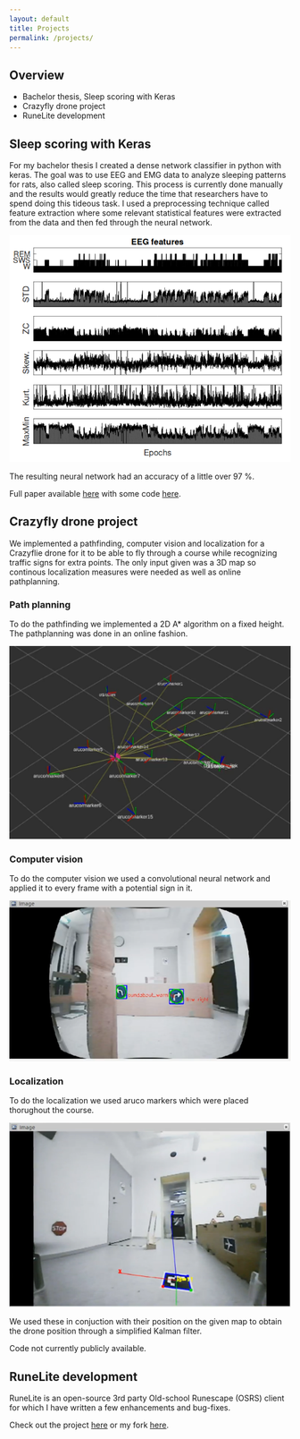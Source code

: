 ```yaml
---
layout: default
title: Projects
permalink: /projects/
---
```


## Overview
 - Bachelor thesis, Sleep scoring with Keras
 - Crazyfly drone project
 - RuneLite development

## Sleep scoring with Keras
For my bachelor thesis I created a dense network classifier in python with keras. The goal was to use EEG and EMG data to analyze sleeping patterns for rats, also called sleep scoring. This process is currently done manually and the results would greatly reduce the time that researchers have to spend doing this tideous task. I used a preprocessing technique called feature extraction where some relevant statistical features were extracted from the data and then fed through the neural network.

![EEG features](/assets/bachelor_eeg_plot.png)

The resulting neural network had an accuracy of a little over 97 %.

Full paper available [here](http://urn.kb.se/resolve?urn=urn:nbn:se:kth:diva-239372) with some code [here](https://github.com/dekvall/rat_sleep_patterns).

## Crazyfly drone project
We implemented a pathfinding, computer vision and localization for a Crazyflie drone for it to be able to fly through a course while recognizing traffic signs for extra points. The only input given was a 3D map so continous localization measures were needed as well as online pathplanning. 

### Path planning
To do the pathfinding we implemented a 2D A\* algorithm on a fixed height. The pathplanning was done in an online fashion.

![pathplanning drone](/assets/robotics_project_path_planning.png)

### Computer vision
To do the computer vision we used a convolutional neural network and applied it to every frame with a potential sign in it. 

![traffic signs detected](/assets/robotics_project_traffic_signs.png)

### Localization
To do the localization we used aruco markers which were placed thorughout the course.

![aruco detected](/assets/robotics_project_aruco.png)

We used these in conjuction with their position on the given map to obtain the drone position through a simplified Kalman filter. 

Code not currently publicly available.

## RuneLite development
RuneLite is an open-source 3rd party Old-school Runescape (OSRS) client for which I have written a few enhancements and bug-fixes.

Check out the project [here](https://github.com/runelite/runelite) or my fork [here](https://github.com/dekvall/runelite).



